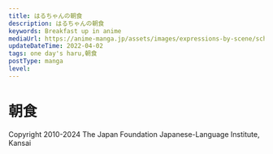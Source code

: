```yaml
---
title: はるちゃんの朝食
description: はるちゃんの朝食
keywords: Breakfast up in anime
mediaUrl: https://anime-manga.jp/assets/images/expressions-by-scene/school/1-2.webp
updateDateTime: 2022-04-02
tags: one day's haru,朝食
postType: manga
level:
---
```


# 朝食

<Grid>
    <Item
      page="page 1"
      img="https://anime-manga.jp/assets/images/expressions-by-scene/school/1-2.webp"
    >
        <KTextScript
          people="お姉"
          text="いただきまーす"
          mean="This looks great! (I humbly receive this food) "
          sound="school/schoolscene_01_10.mp3"
        />
        <KTextScript
          text="ズズ・・・"
          mean="Sup sup"
          sound="school/school_se_01_11.mp3"
        />
        <KTextScript
          people="お姉"
          text="ごちそうさまでした"
          mean="That was delicious! (Thank you for the feast)"
          sound="school/schoolscene_01_12.mp3"
        />
        <KTextScript
          people="妹"
          text="おねーちゃーん、三つ編みしてー"
          mean="Hey 'sis, can you plait my hair for me? "
          sound="school/schoolscene_01_13.mp3"
        />
        <KTextScript
          people="お姉"
          text="きゅっ"
          mean="GRRP"
          sound="school/school_se_01_14.mp3"
        />
        <KTextScript
          people="お姉"
          text="これでよし・・・と"
          mean="Okay, that's… perfect. "
          sound="school/schoolscene_01_15.mp3"
        />
        <KTextScript
          people="お姉の友達"
          text="はるちゃーん"
          mean="Haru-chan! "
          sound="school/schoolscene_01_16.mp3"
        />
        <KTextScript
          people="お姉の友達"
          text="がっこ　いこ～！"
          mean="Let's go to school!"
          sound="school/schoolscene_01_17.mp3"
        />
        <KTextScript
          people="お姉"
          text="あっ　お弁当っ"
          mean="Ah! My lunchbox…"
          sound="school/schoolscene_01_19.mp3"
        />
        <KTextScript
          text="パタパタ"
          mean="RUSH RUSH ; FLAP"
          sound="school/school_se_01_18.mp3"
        />
        <KTextScript
          people="お姉"
          text="いってきまーす！"
          mean="I'm off! "
          sound="school/schoolscene_01_20.mp3"
        />
        <KTextScript
          people="妹"
          text="いってらっしゃーい！"
          mean="Have a good day! "
          sound="school/schoolscene_01_21.mp3"
        />
    </Item>
</Grid>

Copyright 2010-2024 The Japan Foundation Japanese-Language Institute, Kansai